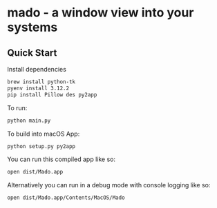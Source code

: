 # mado - a window view into your systems

## Quick Start

Install dependencies
```bash
brew install python-tk
pyenv install 3.12.2
pip install Pillow des py2app
```
To run:
```bash
python main.py
```

To build into macOS App:

```bash
python setup.py py2app
```

You can run this compiled app like so:

```bash
open dist/Mado.app
```
Alternatively you can run in a debug mode with console logging like so:

```bash
open dist/Mado.app/Contents/MacOS/Mado
```

